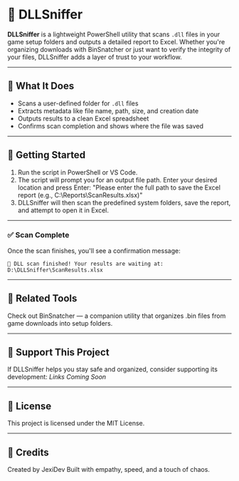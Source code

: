 # 🧪 DLLSniffer
**DLLSniffer** is a lightweight PowerShell utility that scans `.dll` files in your game setup folders and outputs a detailed report to Excel. Whether you're organizing downloads with BinSnatcher or just want to verify the integrity of your files, DLLSniffer adds a layer of trust to your workflow.

---

## 🎯 What It Does
- Scans a user-defined folder for `.dll` files
- Extracts metadata like file name, path, size, and creation date
- Outputs results to a clean Excel spreadsheet
- Confirms scan completion and shows where the file was saved

---

## 🚀 Getting Started
1. Run the script in PowerShell or VS Code.
2. The script will prompt you for an output file path. Enter your desired location and press Enter:
   "Please enter the full path to save the Excel report (e.g., C:\Reports\ScanResults.xlsx)"
3. DLLSniffer will then scan the predefined system folders, save the report, and attempt to open it in Excel.
---

### ✅ Scan Complete
Once the scan finishes, you'll see a confirmation message:

`🎉 DLL scan finished! Your results are waiting at:`
`D:\DLLSniffer\ScanResults.xlsx`

---

## 🔗 Related Tools
Check out BinSnatcher — a companion utility that organizes .bin files from game downloads into setup folders.

---

## 💖 Support This Project
If DLLSniffer helps you stay safe and organized, consider supporting its development:
*Links Coming Soon*

---

## 📜 License
This project is licensed under the MIT License.

---

## 🧠 Credits
Created by JexiDev 
Built with empathy, speed, and a touch of chaos.
